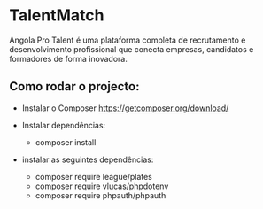 # TalentMatch
Angola Pro Talent é uma plataforma completa de recrutamento e desenvolvimento profissional que conecta empresas,  candidatos e formadores de forma inovadora. 

## Como rodar o projecto: 

* Instalar o Composer <https://getcomposer.org/download/>

* Instalar dependências:
    - composer install
    
* instalar as seguintes dependências: 
    - composer require league/plates
    - composer require vlucas/phpdotenv
    - composer require phpauth/phpauth
